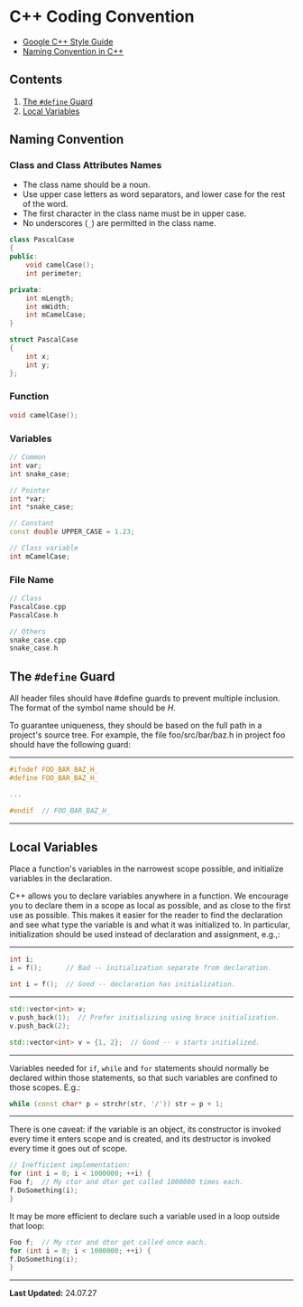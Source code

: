 # C++ Coding Convention

- [Google C++ Style Guide](https://google.github.io/styleguide/cppguide.html)
- [Naming Convention in C++](https://www.geeksforgeeks.org/naming-convention-in-c/)

## Contents

1. [The `#define` Guard](#the-define-guard)
2. [Local Variables](#local-variables)

## Naming Convention

### Class and Class Attributes Names

- The class name should be a noun.
- Use upper case letters as word separators, and lower case for the rest of the word.
- The first character in the class name must be in upper case.
- No underscores (`_`) are permitted in the class name.

```c++
class PascalCase
{
public:
    void camelCase();
    int perimeter;

private:
    int mLength;
    int mWidth;
    int mCamelCase;
}

struct PascalCase
{
    int x;
    int y;
};
```

### Function

```c++
void camelCase();
```

### Variables

```c++
// Common
int var;
int snake_case;

// Pointer
int *var;
int *snake_case;

// Constant
const double UPPER_CASE = 1.23;

// Class variable
int mCamelCase;
```

### File Name

```c++
// Class
PascalCase.cpp
PascalCase.h

// Others
snake_case.cpp
snake_case.h
```

## The `#define` Guard

All header files should have #define guards to prevent multiple inclusion. The format of the symbol name should be <PROJECT>_<PATH>_<FILE>_H_.

To guarantee uniqueness, they should be based on the full path in a project's source tree. For example, the file foo/src/bar/baz.h in project foo should have the following guard:

---
```c++
#ifndef FOO_BAR_BAZ_H_
#define FOO_BAR_BAZ_H_

...

#endif  // FOO_BAR_BAZ_H_
```
---

## Local Variables

Place a function's variables in the narrowest scope possible, and initialize variables in the declaration.

C++ allows you to declare variables anywhere in a function. We encourage you to declare them in a scope as local as possible, and as close to the first use as possible. This makes it easier for the reader to find the declaration and see what type the variable is and what it was initialized to. In particular, initialization should be used instead of declaration and assignment, e.g.,:

---
```c++
int i;
i = f();      // Bad -- initialization separate from declaration.
```
```c++
int i = f();  // Good -- declaration has initialization.
```
---
```c++
std::vector<int> v;
v.push_back(1);  // Prefer initializing using brace initialization.
v.push_back(2);
```
```c++
std::vector<int> v = {1, 2};  // Good -- v starts initialized.
```
---
Variables needed for `if`, `while` and `for` statements should normally be declared within those statements, so that such variables are confined to those scopes. E.g.:

```c++
while (const char* p = strchr(str, '/')) str = p + 1;
```
---
There is one caveat: if the variable is an object, its constructor is invoked every time it enters scope and is created, and its destructor is invoked every time it goes out of scope.

```c++
// Inefficient implementation:
for (int i = 0; i < 1000000; ++i) {
Foo f;  // My ctor and dtor get called 1000000 times each.
f.DoSomething(i);
}
```

It may be more efficient to declare such a variable used in a loop outside that loop:

```c++
Foo f;  // My ctor and dtor get called once each.
for (int i = 0; i < 1000000; ++i) {
f.DoSomething(i);
}
```
---
**Last Updated:** 24.07.27
